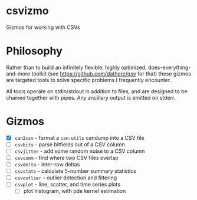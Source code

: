 # csvizmo

Gizmos for working with CSVs

# Philosophy

Rather than to build an infinitely flexible, highly optimized, does-everything-and-more toolkit (see
<https://github.com/dathere/qsv> for that) these gizmos are targeted tools to solve specific
problems I frequently encounter.

All tools operate on stdin/stdout in addition to files, and are designed to be chained together with
pipes. Any ancillary output is emitted on stderr.

# Gizmos

* [x] `can2csv` - format a `can-utils` candump into a CSV file
* [ ] `csvbits` - parse bitfields out of a CSV column
* [ ] `csvjitter` - add some random noise to a CSV column
* [ ] `csvcomm` - find where two CSV files overlap
* [ ] `csvdelta` - inter-row deltas
* [ ] `csvstats` - calculate 5-number summary statistics
* [ ] `csvoutlier` - outlier detection and filtering
* [ ] `csvplot` - line, scatter, and time series plots
  * [ ] plot histogram, with pde kernel estimation
